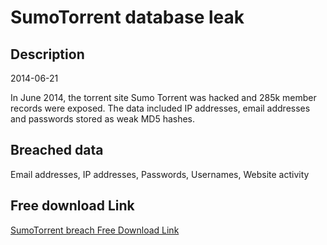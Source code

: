 # SumoTorrent database leak

## Description

2014-06-21

In June 2014, the torrent site Sumo Torrent was hacked and 285k member records were exposed. The data included IP addresses, email addresses and passwords stored as weak MD5 hashes.

## Breached data

Email addresses, IP addresses, Passwords, Usernames, Website activity

## Free download Link

[SumoTorrent breach Free Download Link](https://tinyurl.com/2b2k277t)